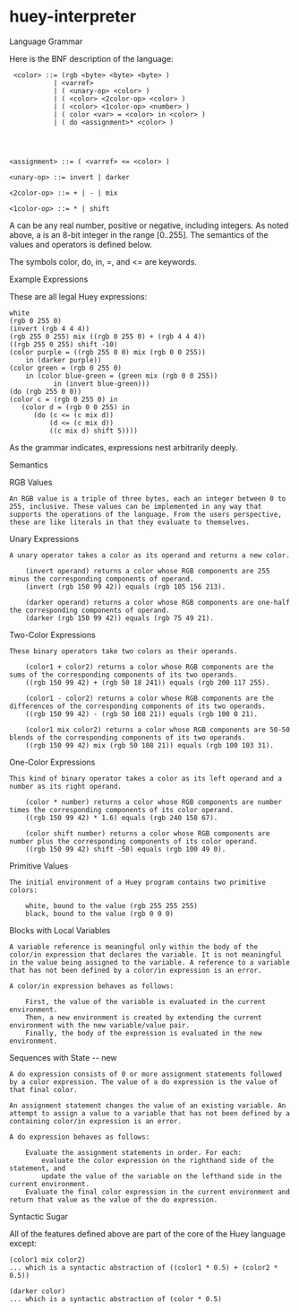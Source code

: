 # huey-interpreter
 Language Grammar

Here is the BNF description of the language:

     <color> ::= (rgb <byte> <byte> <byte> )
               | <varref>
               | ( <unary-op> <color> )
               | ( <color> <2color-op> <color> )
               | ( <color> <1color-op> <number> )
               | ( color <var> = <color> in <color> )
               | ( do <assignment>* <color> )          




    <assignment> ::= ( <varref> <= <color> )               

    <unary-op> ::= invert | darker

    <2color-op> ::= + | - | mix

    <1color-op> ::= * | shift

A <number> can be any real number, positive or negative, including integers. As noted above, a <byte> is an 8-bit integer in the range [0..255]. The semantics of the values and operators is defined below.

The symbols color, do, in, =, and <= are keywords.

Example Expressions

These are all legal Huey expressions:

    white
    (rgb 0 255 0)
    (invert (rgb 4 4 4))
    (rgb 255 0 255) mix ((rgb 0 255 0) + (rgb 4 4 4))
    ((rgb 255 0 255) shift -10)
    (color purple = ((rgb 255 0 0) mix (rgb 0 0 255))
        in (darker purple))
    (color green = (rgb 0 255 0)
        in (color blue-green = (green mix (rgb 0 0 255))
               in (invert blue-green)))
    (do (rgb 255 0 0))
    (color c = (rgb 0 255 0) in
       (color d = (rgb 0 0 255) in
          (do (c <= (c mix d))
              (d <= (c mix d))
              ((c mix d) shift 5))))

As the grammar indicates, expressions nest arbitrarily deeply.

Semantics

RGB Values

    An RGB value is a triple of three bytes, each an integer between 0 to 255, inclusive. These values can be implemented in any way that supports the operations of the language. From the users perspective, these are like literals in that they evaluate to themselves.

Unary Expressions

    A unary operator takes a color as its operand and returns a new color.

        (invert operand) returns a color whose RGB components are 255 minus the corresponding components of operand.
        (invert (rgb 150 99 42)) equals (rgb 105 156 213).

        (darker operand) returns a color whose RGB components are one-half the corresponding components of operand.
        (darker (rgb 150 99 42)) equals (rgb 75 49 21).

Two-Color Expressions

    These binary operators take two colors as their operands.

        (color1 + color2) returns a color whose RGB components are the sums of the corresponding components of its two operands.
        ((rgb 150 99 42) + (rgb 50 18 241)) equals (rgb 200 117 255).

        (color1 - color2) returns a color whose RGB components are the differences of the corresponding components of its two operands.
        ((rgb 150 99 42) - (rgb 50 108 21)) equals (rgb 100 0 21).

        (color1 mix color2) returns a color whose RGB components are 50-50 blends of the corresponding components of its two operands.
        ((rgb 150 99 42) mix (rgb 50 108 21)) equals (rgb 100 103 31).

One-Color Expressions

    This kind of binary operator takes a color as its left operand and a number as its right operand.

        (color * number) returns a color whose RGB components are number times the corresponding components of its color operand.
        ((rgb 150 99 42) * 1.6) equals (rgb 240 158 67).

        (color shift number) returns a color whose RGB components are number plus the corresponding components of its color operand.
        ((rgb 150 99 42) shift -50) equals (rgb 100 49 0).

Primitive Values

    The initial environment of a Huey program contains two primitive colors:

        white, bound to the value (rgb 255 255 255)
        black, bound to the value (rgb 0 0 0)

Blocks with Local Variables

    A variable reference is meaningful only within the body of the color/in expression that declares the variable. It is not meaningful in the value being assigned to the variable. A reference to a variable that has not been defined by a color/in expression is an error.

    A color/in expression behaves as follows:

        First, the value of the variable is evaluated in the current environment.
        Then, a new environment is created by extending the current environment with the new variable/value pair.
        Finally, the body of the expression is evaluated in the new environment.

Sequences with State -- new

    A do expression consists of 0 or more assignment statements followed by a color expression. The value of a do expression is the value of that final color.

    An assignment statement changes the value of an existing variable. An attempt to assign a value to a variable that has not been defined by a containing color/in expression is an error.

    A do expression behaves as follows:

        Evaluate the assignment statements in order. For each:
            evaluate the color expression on the righthand side of the statement, and
            update the value of the variable on the lefthand side in the current environment.
        Evaluate the final color expression in the current environment and return that value as the value of the do expression.

Syntactic Sugar

All of the features defined above are part of the core of the Huey language except:

    (color1 mix color2)
    ... which is a syntactic abstraction of ((color1 * 0.5) + (color2 * 0.5))

    (darker color)
    ... which is a syntactic abstraction of (color * 0.5)
